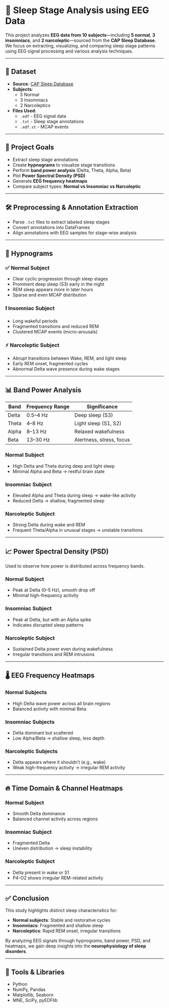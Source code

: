 # 🧠 Sleep Stage Analysis using EEG Data

This project analyzes **EEG data from 10 subjects**—including **5 normal**, **3 insomniacs**, and **2 narcoleptic**—sourced from the **CAP Sleep Database**. We focus on extracting, visualizing, and comparing sleep stage patterns using EEG signal processing and various analysis techniques.

---

## 📂 Dataset

- **Source**: [CAP Sleep Database](https://physionet.org/content/sleep-edfx/1.0.0/)
- **Subjects**:  
  - 5 Normal  
  - 3 Insomniacs  
  - 2 Narcoleptics
- **Files Used**:  
  - `.edf` - EEG signal data  
  - `.txt` - Sleep stage annotations  
  - `.edf.st` - MCAP events

---

## 🎯 Project Goals

- Extract sleep stage annotations
- Create **hypnograms** to visualize stage transitions
- Perform **band power analysis** (Delta, Theta, Alpha, Beta)
- Plot **Power Spectral Density (PSD)**
- Generate **EEG frequency heatmaps**
- Compare subject types: **Normal vs Insomniac vs Narcoleptic**

---

## 🛠️ Preprocessing & Annotation Extraction

- Parse `.txt` files to extract labeled sleep stages
- Convert annotations into DataFrames
- Align annotations with EEG samples for stage-wise analysis

---

## 🛌 Hypnograms

### ✅ Normal Subject
- Clear cyclic progression through sleep stages
- Prominent deep sleep (S3) early in the night
- REM sleep appears more in later hours
- Sparse and even MCAP distribution

### ❗ Insomniac Subject
- Long wakeful periods
- Fragmented transitions and reduced REM
- Clustered MCAP events (micro-arousals)

### ⚡ Narcoleptic Subject
- Abrupt transitions between Wake, REM, and light sleep
- Early REM onset, fragmented cycles
- Abnormal Delta wave presence during wake stages

---

## 📊 Band Power Analysis

| Band   | Frequency Range | Significance              |
|--------|------------------|---------------------------|
| Delta  | 0.5–4 Hz         | Deep sleep (S3)           |
| Theta  | 4–8 Hz           | Light sleep (S1, S2)      |
| Alpha  | 8–13 Hz          | Relaxed wakefulness       |
| Beta   | 13–30 Hz         | Alertness, stress, focus  |

### Normal Subject
- High Delta and Theta during deep and light sleep
- Minimal Alpha and Beta → restful brain state

### Insomniac Subject
- Elevated Alpha and Theta during sleep → wake-like activity
- Reduced Delta → shallow, fragmented sleep

### Narcoleptic Subject
- Strong Delta during wake and REM
- Frequent Theta/Alpha in unusual stages → unstable transitions

---

## 📈 Power Spectral Density (PSD)

Used to observe how power is distributed across frequency bands.

### Normal Subject
- Peak at Delta (0–5 Hz), smooth drop off  
- Minimal high-frequency activity

### Insomniac Subject
- Peak at Delta, but with an Alpha spike  
- Indicates disrupted sleep patterns

### Narcoleptic Subject
- Sustained Delta power even during wakefulness  
- Irregular transitions and REM intrusions

---

## 🌡️ EEG Frequency Heatmaps

### Normal Subjects
- High Delta wave power across all brain regions
- Balanced activity with minimal Beta

### Insomniac Subjects
- Delta dominant but scattered  
- Low Alpha/Beta → shallow sleep, less depth

### Narcoleptic Subjects
- Delta appears where it shouldn’t (e.g., wake)  
- Weak high-frequency activity → irregular REM activity

---

## 🔥 Time Domain & Channel Heatmaps

### Normal Subject
- Smooth Delta dominance  
- Balanced channel activity across regions

### Insomniac Subject
- Fragmented Delta  
- Uneven distribution → sleep instability

### Narcoleptic Subject
- Delta present in wake or S1  
- P4-O2 shows irregular REM-related activity

---

## ✅ Conclusion

This study highlights distinct sleep characteristics for:

- **Normal subjects**: Stable and restorative cycles
- **Insomniacs**: Fragmented and shallow sleep
- **Narcoleptics**: Rapid REM onset, irregular transitions

By analyzing EEG signals through hypnograms, band power, PSD, and heatmaps, we gain deep insights into the **neurophysiology of sleep disorders**.

---

## 🧰 Tools & Libraries
- Python
- NumPy, Pandas
- Matplotlib, Seaborn
- MNE, SciPy, pyEDFlib

  

